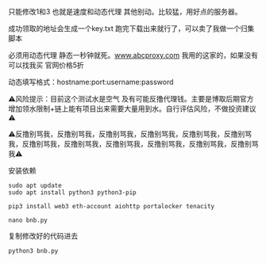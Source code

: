 
只能修改1和3 也就是速度和动态代理 其他别动。比较猛，用好点的服务器。

成功领取的地址会生成一个key.txt 跑完下载出来就行了，可以卖了我做一个归集脚本

必须用动态代理 静态一秒钟就死。www.abcproxy.com 我用的这家的，如果没有可以找我买 官网价格5折

动态填写格式：hostname:port:username:password



⚠️风险提示：目前这个测试水是空气 及有可能反撸代理钱。主要是博取后期官方增加领水限制+链上能有项目出来需要大量用到水。自行评估风险，不做投资建议⚠️

⚠️反撸别骂我，反撸别骂我，反撸别骂我，反撸别骂我，反撸别骂我，反撸别骂我，反撸别骂我，反撸别骂我，反撸别骂我，反撸别骂我，反撸别骂我，反撸别骂我⚠️


安装依赖

```
sudo apt update
sudo apt install python3 python3-pip
```

```
pip3 install web3 eth-account aiohttp portalocker tenacity
```

```
nano bnb.py
```
复制修改好的代码进去
```
python3 bnb.py
```

